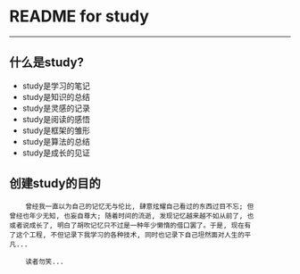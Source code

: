 # **README for study** #
***

## **什么是study?** ##
* study是学习的笔记
* study是知识的总结
* study是灵感的记录
* study是阅读的感悟
* study是框架的雏形
* study是算法的总结
* study是成长的见证

## **创建study的目的** ##
        曾经我一直以为自己的记忆无与伦比, 肆意炫耀自己看过的东西过目不忘; 但
    曾经也年少无知, 也妄自尊大; 随着时间的流逝, 发现记忆越来越不如从前了, 也
    或者说成长了, 明白了胡吹记忆只不过是一种年少懒惰的借口罢了。于是, 现在有
    了这个工程, 不但记录下我学习的各种技术, 同时也记录下自己坦然面对人生的平
    凡...

        读者勿笑...
